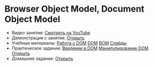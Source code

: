 # Browser Object Model, Document Object Model

* Видео занятия: [Смотреть на YouTube](https://youtu.be/7Ba1Vby7Xbs) 
* Демонстрация с занятия: [Открыть](https://github.com/maxchv/WebShort/tree/master/module02/lesson03/demo)
* Учебные материалы: [Работа с DOM](lesson.md) [DOM](dom.pdf) [BOM](bom.pdf) [Слайды](https://docs.google.com/presentation/d/17mmxorObvaTFvJ6uXntoeLvsMsft8zUh6EWQ6TCNkqU/edit#slide=id.g5282ea9f5a_0_37)
* Практическое задание: [Введение в DOM](DOMTutorial) [Манипулирование DOM](DOMTutorial/DOMTutorial2.html) [Открыть](practice.pdf)
* Домашнее задание: [Открыть](hw.pdf)